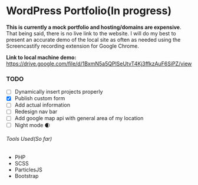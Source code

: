 # WordPress Portfolio(In progress)
**This is currently a mock portfolio and hosting/domains are expensive**. That being said, there is no live link to the website. I will do my best to present an accurate demo of the local site as often as needed using the Screencastify recording extension for Google Chrome.


**Link to local machine demo:**
https://drive.google.com/file/d/1BxmN5a5QPlSeUtvT4Kj3ffkzAuF6SiPZ/view

### TODO
- [ ] Dynamically insert projects properly
- [x] Publish custom form
- [ ] Add actual information
- [ ] Redesign nav bar
- [ ] Add google map api with general area of my location
- [ ] Night mode 🌒

###### Tools Used(So far)
* PHP
* SCSS
* ParticlesJS
* Bootstrap
